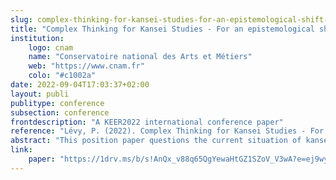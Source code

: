 ```yaml
---
slug: complex-thinking-for-kansei-studies-for-an-epistemological-shift-of-the-field
title: "Complex Thinking for Kansei Studies - For an epistemological shift of the field"
institution:
    logo: cnam
    name: "Conservatoire national des Arts et Métiers"
    web: "https://www.cnam.fr"
    colo: "#c1002a"
date: 2022-09-04T17:03:37+02:00
layout: publi
publitype: conference
subsection: conference
frontdescription: "A KEER2022 international conference paper"
reference: "Lévy, P. (2022). Complex Thinking for Kansei Studies - For an epistemological shift of the field. Proceedings of Kansei Engineering and Emotion Research International Conference 2022, KEER2022. Barcelona, Spain: Japan Society of Kansei Engineering."
abstract: "This position paper questions the current situation of kansei studies as a multidisciplinary field of research. The observations on the structure of the research community and on the way papers address the notion of kansei point out the pluridisciplinary nature of the field, centred on the ill-defined notion of kansei. This situation is thought to be an epistemological issue, rather than a structural one. To address this epistemological challenge, we argue to shift towards complex thinking as a paradigm to rethink the field of kansei studies and the notion of kansei. Positioning kansei studies as a complex unit rich of multiple disciplines and of multiple perspectives on kansei lead to a richer dynamic within the research community, and open new ways of collaboration within the community and outside with related disciplines. Therefore, we call for this shift that may impulse a new dynamic in the community actually rich of a great variety of disciplines and practices."
link:
    paper: "https://1drv.ms/b/s!AnQx_v88q65QgYewaHtGZ1SZoV_V3wA?e=ej9wyr"
---
```

